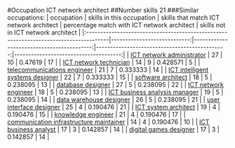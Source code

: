 #Occupation ICT network architect
##Number skills 21
###Similar occupations:
| occupation                                                                            |   skills in this occupation |   skills that match ICT network architect |   percentage match with ICT network architect |   skills not in ICT network architect |
|:--------------------------------------------------------------------------------------|----------------------------:|------------------------------------------:|----------------------------------------------:|--------------------------------------:|
| [ICT network administrator](ICT_network_administrator.md)                             |                          27 |                                        10 |                                      0.47619  |                                    17 |
| [ICT network technician](ICT_network_technician.md)                                   |                          14 |                                         9 |                                      0.428571 |                                     5 |
| [telecommunications engineer](telecommunications_engineer.md)                         |                          21 |                                         7 |                                      0.333333 |                                    14 |
| [ICT intelligent systems designer](ICT_intelligent_systems_designer.md)               |                          22 |                                         7 |                                      0.333333 |                                    15 |
| [software architect](software_architect.md)                                           |                          18 |                                         5 |                                      0.238095 |                                    13 |
| [database designer](database_designer.md)                                             |                          27 |                                         5 |                                      0.238095 |                                    22 |
| [ICT network engineer](ICT_network_engineer.md)                                       |                          18 |                                         5 |                                      0.238095 |                                    13 |
| [ICT business analysis manager](ICT_business_analysis_manager.md)                     |                          19 |                                         5 |                                      0.238095 |                                    14 |
| [data warehouse designer](data_warehouse_designer.md)                                 |                          26 |                                         5 |                                      0.238095 |                                    21 |
| [user interface designer](user_interface_designer.md)                                 |                          25 |                                         4 |                                      0.190476 |                                    21 |
| [ICT system architect](ICT_system_architect.md)                                       |                          19 |                                         4 |                                      0.190476 |                                    15 |
| [knowledge engineer](knowledge_engineer.md)                                           |                          21 |                                         4 |                                      0.190476 |                                    17 |
| [communication infrastructure maintainer](communication_infrastructure_maintainer.md) |                          14 |                                         4 |                                      0.190476 |                                    10 |
| [ICT business analyst](ICT_business_analyst.md)                                       |                          17 |                                         3 |                                      0.142857 |                                    14 |
| [digital games designer](digital_games_designer.md)                                   |                          17 |                                         3 |                                      0.142857 |                                    14 |

